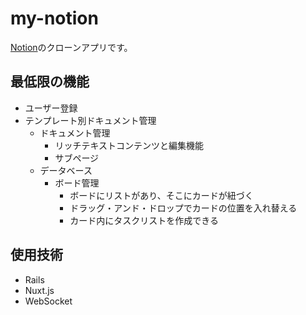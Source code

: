 # my-notion
[Notion](https://www.notion.so/)のクローンアプリです。

## 最低限の機能
- ユーザー登録
- テンプレート別ドキュメント管理
  - ドキュメント管理
    - リッチテキストコンテンツと編集機能
    - サブページ
  - データベース
    - ボード管理
      - ボードにリストがあり、そこにカードが紐づく
      - ドラッグ・アンド・ドロップでカードの位置を入れ替える
      - カード内にタスクリストを作成できる

## 使用技術
- Rails
- Nuxt.js
- WebSocket
